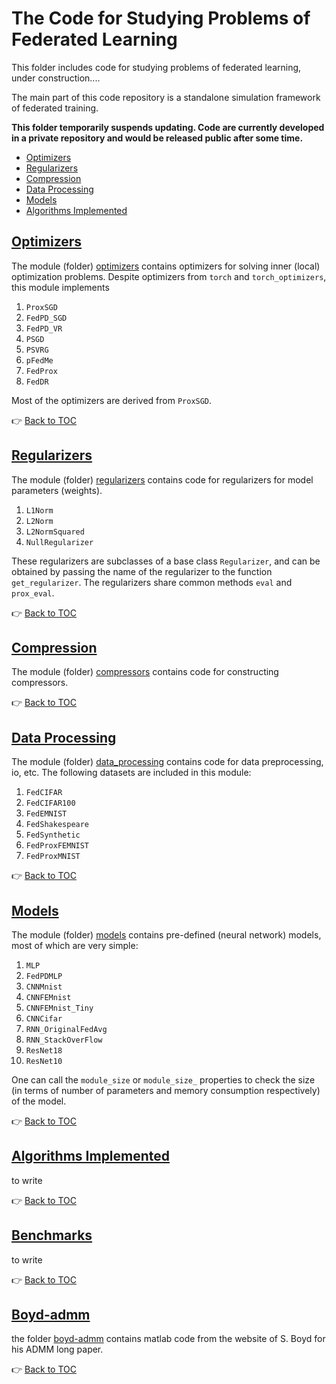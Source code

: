 # <a name="top"></a> The Code for Studying Problems of Federated Learning

This folder includes code for studying problems of federated learning, under construction....

The main part of this code repository is a standalone simulation framework of federated training.

**This folder temporarily suspends updating. Code are currently developed in a private repository and would be released public after some time.**

<!-- toc -->

- [Optimizers](#optimizers)
- [Regularizers](#regularizers)
- [Compression](#compression)
- [Data Processing](#data-processing)
- [Models](#models)
- [Algorithms Implemented](#algorithms-implemented)

<!-- tocstop -->

## [Optimizers](optimizers/)
The module (folder) [optimizers](optimizers/) contains optimizers for solving inner (local) optimization problems. Despite optimizers from `torch` and `torch_optimizers`, this module implements

1. `ProxSGD`
2. `FedPD_SGD`
3. `FedPD_VR`
4. `PSGD`
5. `PSVRG`
6. `pFedMe`
7. `FedProx`
8. `FedDR`

Most of the optimizers are derived from `ProxSGD`.

:point_right: [Back to TOC](#top)

## [Regularizers](regularizers/)

The module (folder) [regularizers](regularizers/) contains code for regularizers for model parameters (weights).

1. `L1Norm`
2. `L2Norm`
3. `L2NormSquared`
4. `NullRegularizer`

These regularizers are subclasses of a base class `Regularizer`, and can be obtained by passing the name of the regularizer to the function `get_regularizer`. The regularizers share common methods `eval` and `prox_eval`.

:point_right: [Back to TOC](#top)

## [Compression](compressors/)

The module (folder) [compressors](compressors/) contains code for constructing compressors.

:point_right: [Back to TOC](#top)

## [Data Processing](data_processing/)

The module (folder) [data_processing](data_processing/) contains code for data preprocessing, io, etc. The following datasets are included in this module:

1. `FedCIFAR`
2. `FedCIFAR100`
3. `FedEMNIST`
4. `FedShakespeare`
5. `FedSynthetic`
6. `FedProxFEMNIST`
7. `FedProxMNIST`

:point_right: [Back to TOC](#top)

## [Models](models/)

The module (folder) [models](models/) contains pre-defined (neural network) models, most of which are very simple:

1. `MLP`
2. `FedPDMLP`
3. `CNNMnist`
4. `CNNFEMnist`
5. `CNNFEMnist_Tiny`
6. `CNNCifar`
7. `RNN_OriginalFedAvg`
8. `RNN_StackOverFlow`
9. `ResNet18`
10. `ResNet10`

One can call the `module_size` or `module_size_` properties to check the size (in terms of number of parameters and memory consumption respectively) of the model.

:point_right: [Back to TOC](#top)

## [Algorithms Implemented](algorithms/)
to write

:point_right: [Back to TOC](#top)

## [Benchmarks](/benchmarks)
to write

:point_right: [Back to TOC](#top)

## [Boyd-admm](algorithms/boyd-admm/)

the folder [boyd-admm](algorithms/boyd-admm/) contains matlab code from the website of S. Boyd for his ADMM long paper.

:point_right: [Back to TOC](#top)
